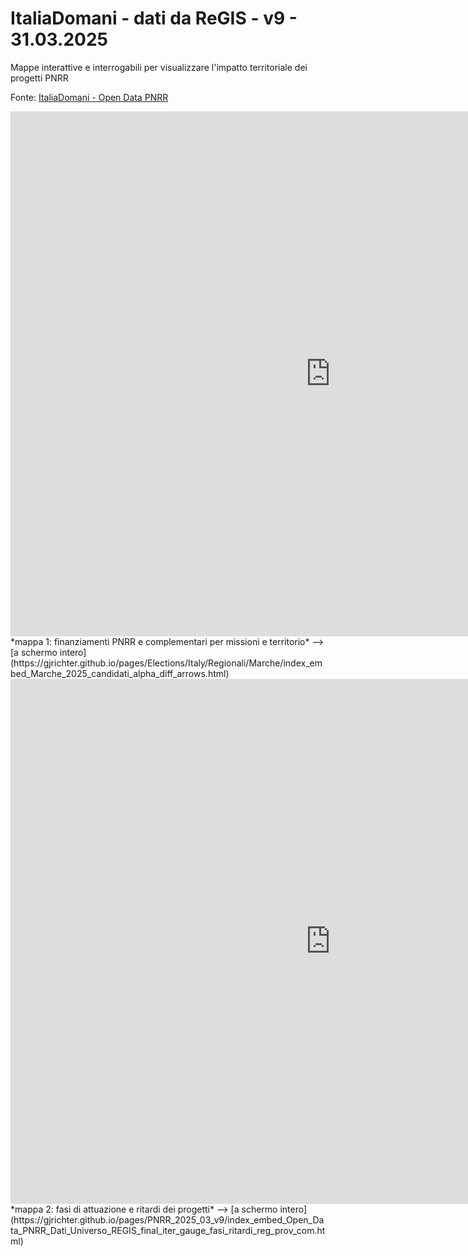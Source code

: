 # ItaliaDomani - dati da ReGIS - v9 - 31.03.2025

Mappe interattive e interrogabili per visualizzare l'impatto territoriale dei progetti PNRR

Fonte: <a href="https://www.italiadomani.gov.it/content/sogei-ng/it/it/catalogo-open-data.html?orderby=%40jcr%3Acontent%2FobservationDateInEvidence&sort=desc" target="_blank">ItaliaDomani - Open Data PNRR</a>  

<iframe id="map1" width="1024px" height="840" frameborder="0" scrolling="no" marginheight="0" marginwidth="0" src="https://gjrichter.github.io/pages/Elections/Italy/Regionali/Marche/index_embed_Marche_2025_candidati_alpha_diff_arrows.html?legend=1"></iframe>
*mappa 1: finanziamenti PNRR e complementari per missioni e territorio*  --> [a schermo intero](https://gjrichter.github.io/pages/Elections/Italy/Regionali/Marche/index_embed_Marche_2025_candidati_alpha_diff_arrows.html)



<iframe id="map2" width="1024px" height="840" frameborder="0" scrolling="no" marginheight="0" marginwidth="0" src="https://gjrichter.github.io/pages/PNRR_2025_03_v9/index_embed_Open_Data_PNRR_Dati_Universo_REGIS_final_iter_gauge_fasi_ritardi_reg_prov_com.html?legend=1"></iframe>
*mappa 2: fasi di attuazione e ritardi dei progetti*  --> [a schermo intero](https://gjrichter.github.io/pages/PNRR_2025_03_v9/index_embed_Open_Data_PNRR_Dati_Universo_REGIS_final_iter_gauge_fasi_ritardi_reg_prov_com.html)

